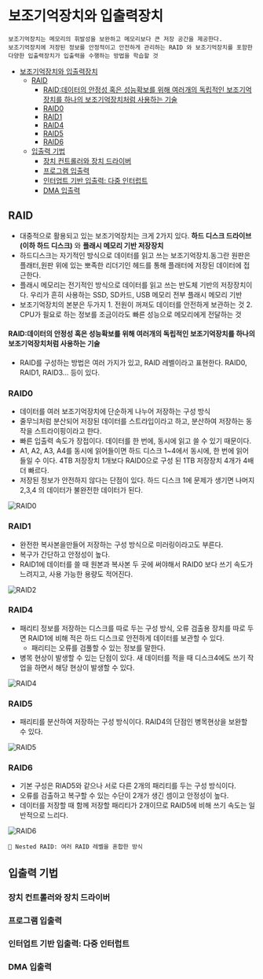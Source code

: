 # 보조기억장치와 입출력장치
    보조기억장치는 메모리의 휘발성을 보완하고 메모리보다 큰 저장 공간을 제공한다.
    보조기억장치에 저장된 정보를 안정적이고 안전하게 관리하는 RAID 와 보조기억장치를 포함한 다양한 입출력장치가 입출력을 수행하는 방법을 학습할 것 

<!-- TOC -->
* [보조기억장치와 입출력장치](#보조기억장치와-입출력장치)
  * [RAID](#raid)
      * [RAID:데이터의 안정성 혹은 성능확보를 위해 여러개의 독립적인 보조기억장치를 하나의 보조기억장치처럼 사용하는 기술](#raid데이터의-안정성-혹은-성능확보를-위해-여러개의-독립적인-보조기억장치를-하나의-보조기억장치처럼-사용하는-기술)
    * [RAID0](#raid0)
    * [RAID1](#raid1)
    * [RAID4](#raid4)
    * [RAID5](#raid5)
    * [RAID6](#raid6)
  * [입출력 기법](#입출력-기법)
    * [장치 컨트롤러와 장치 드라이버](#장치-컨트롤러와-장치-드라이버)
    * [프로그램 입출력](#프로그램-입출력)
    * [인터업트 기반 입출력: 다중 인터럽트](#인터업트-기반-입출력-다중-인터럽트)
    * [DMA 입출력](#dma-입출력)
<!-- TOC -->

## RAID
- 대중적으로 활용되고 있는 보조기억장치는 크게 2가지 있다. **하드 디스크 드라이브(이하 하드 디스크)** 와 **플래시 메모리 기반 저장장치**
- 하드디스크는 자기적인 방식으로 데이터를 읽고 쓰는 보조기억장치.동그란 원판은 플래터,원판 위에 있는 뽀족한 리더기인 헤드를 통해 플래터에 저장된 데이터에 접근한다.
- 플래시 메모리는 전기적인 방식으로 데이터를 읽고 쓰는 반도체 기반의 저장장치이다. 우리가 흔히 사용하는 SSD, SD카드, USB 메모리 전부 플래시 메모리 기반
- 보조기억장치의 본분은 두가지 1. 전원이 꺼져도 데이터를 안전하게 보관하는 것 2. CPU가 필요로 하는 정보를 조금이라도 빠른 성능으로 메모리에게 전달하는 것 
#### RAID:데이터의 안정성 혹은 성능확보를 위해 여러개의 독립적인 보조기억장치를 하나의 보조기억장치처럼 사용하는 기술
- RAID를 구성하는 방법은 여러 가지가 있고, RAID 레벨이라고 표현한다. RAID0, RAID1, RAID3... 등이 있다.

### RAID0
- 데이터를 여러 보조기억장치에 단순하게 나누어 저장하는 구성 방식
- 줄무늬처럼 분산되어 저장된 데이터를 스트라입이라고 하고, 분산하여 저장하는 동작을 스트라이핑이라고 한다.
- 빠른 입출력 속도가 장접이다. 데이터를 한 번에, 동시에 읽고 쓸 수 있기 때문이다.
- A1, A2, A3, A4를 동시에 읽어들이면 하드 디스크 1~4에서 동시에, 한 번에 읽어 들일 수 이다. 4TB 저장장치 1개보다 RAID0으로 구성 된 1TB 저장장치 4개가 4배 더 빠르다.
- 저장된 정보가 안전하지 않다는 단점이 있다. 하드 디스크 1에 문제가 생기면 나머지 2,3,4 의 데이터가 불완전한 데이터가 된다.

![RAID0](https://csnote.net/assets/img/arch/raid0.png)

### RAID1
- 완전한 복사본을만들어 저장하는 구성 방식으로 미러링이라고도 부른다.
- 복구가 간단하고 안정성이 높다.
- RAID1에 데이터를 쓸 때 원본과 복사본 두 곳에 써야해서 RAID0 보다 쓰기 속도가 느려지고, 사용 가능한 용량도 적어진다.

![RAID2](https://csnote.net/assets/img/arch/raid1.png)

### RAID4
- 패리티 정보를 저장하는 디스크를 따로 두는 구성 방식, 오류 검출용 장치를 따로 두면 RAID1에 비해 적은 하드 디스크로 안전하게 데이터를 보관할 수 있다.  
  - 패리티는 오류를 검풀할 수 있는 정보를 말한다. 
- 병목 현상이 발생할 수 있는 단점이 있다. 새 데이터를 적을 때 디스크4에도 쓰기 작업을 하면서 해당 현상이 발생할 수 있다. 

![RAID4](https://csnote.net/assets/img/arch/raid4.png)

### RAID5
- 패리티를 분산하여 저장하는 구성 방식이다. RAID4의 단점인 병목현상을 보완할 수 있다. 

![RAID5](https://csnote.net/assets/img/arch/raid5.png)

### RAID6
- 기본 구성은 RIAD5와 같으나 서로 다른 2개의 패리티를 두는 구성 방식이다. 
- 오류를 검출하고 복구할 수 있는 수단이  2개가 생긴 셈이고 안정성이 높다. 
- 데이터를 저장할 때 함께 저장할 패리티가 2개이므로 RAID5에 비해 쓰기 속도는 일반적으로 느리다.

![RAID6](https://csnote.net/assets/img/arch/raid6.png)

`🐣 Nested RAID: 여러 RAID 레벨을 혼합한 방식`

## 입출력 기법

### 장치 컨트롤러와 장치 드라이버

### 프로그램 입출력

### 인터업트 기반 입출력: 다중 인터럽트

### DMA 입출력